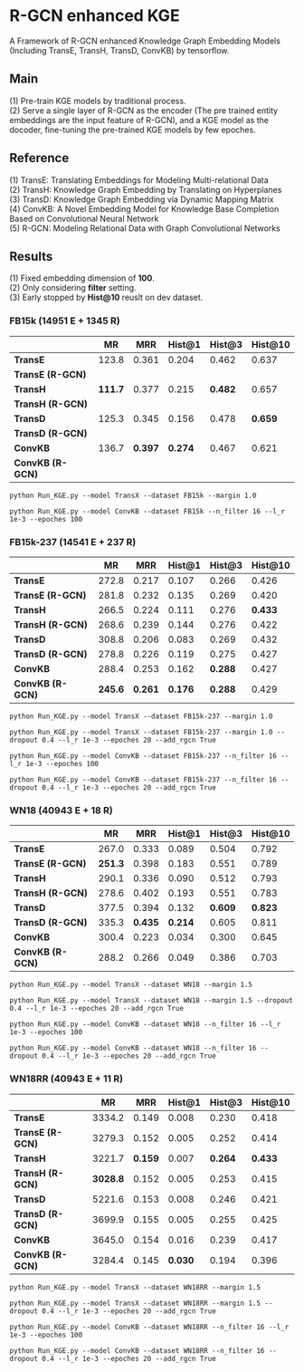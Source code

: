# R-GCN enhanced KGE
A Framework of R-GCN enhanced Knowledge Graph Embedding Models (Including TransE, TransH, TransD, ConvKB) by tensorflow.

## Main
(1) Pre-train KGE models by traditional process.   
(2) Serve a single layer of R-GCN as the encoder (The pre trained entity embeddings are the input feature of R-GCN), and a KGE model as the docoder, fine-tuning the pre-trained KGE models by few epoches.   

## Reference
(1) TransE: Translating Embeddings for Modeling Multi-relational Data   
(2) TransH: Knowledge Graph Embedding by Translating on Hyperplanes  
(3) TransD: Knowledge Graph Embedding via Dynamic Mapping Matrix  
(4) ConvKB: A Novel Embedding Model for Knowledge Base Completion Based on Convolutional Neural Network    
(5) R-GCN: Modeling Relational Data with Graph Convolutional Networks  

## Results 
(1) Fixed embedding dimension of **100**.  
(2) Only considering **filter** setting.  
(3) Early stopped by **Hist@10** reuslt on dev dataset.  

### FB15k (14951 E + 1345 R)
|            | **MR** | **MRR** |**Hist@1**|**Hist@3**|**Hist@10**|
|     --     |   --   |    --   |    --    |    --    |    --     |
| **TransE** | 123.8 | 0.361 | 0.204 | 0.462 | 0.637 |
| **TransE (R-GCN)** | | | | | |
| **TransH** | **111.7** | 0.377 | 0.215 | **0.482** | 0.657 |
| **TransH (R-GCN)** | | | | | |
| **TransD** | 125.3 | 0.345 | 0.156 | 0.478 | **0.659** |
| **TransD (R-GCN)** | | | | | |
| **ConvKB** | 136.7 | **0.397** | **0.274** | 0.467 | 0.621 |
| **ConvKB (R-GCN)** | | | | | |

```
python Run_KGE.py --model TransX --dataset FB15k --margin 1.0
```
```
python Run_KGE.py --model ConvKB --dataset FB15k --n_filter 16 --l_r 1e-3 --epoches 100
```

### FB15k-237 (14541 E + 237 R)
|            | **MR** | **MRR** |**Hist@1**|**Hist@3**|**Hist@10**|
|     --     |   --   |    --   |    --    |    --    |    --     |
| **TransE** | 272.8 | 0.217 | 0.107 | 0.266 | 0.426 |
| **TransE (R-GCN)** | 281.8 | 0.232 | 0.135 | 0.269 | 0.420 |
| **TransH** | 266.5 | 0.224 | 0.111 | 0.276 | **0.433** |
| **TransH (R-GCN)** | 268.6 | 0.239 | 0.144 | 0.276 | 0.422 |
| **TransD** | 308.8 | 0.206 | 0.083 | 0.269 | 0.432 |
| **TransD (R-GCN)** | 278.8 | 0.226 | 0.119 | 0.275 | 0.427 |
| **ConvKB** | 288.4 | 0.253 | 0.162 | **0.288** | 0.427 |
| **ConvKB (R-GCN)** | **245.6** | **0.261** | **0.176** | **0.288** | 0.429 |

```
python Run_KGE.py --model TransX --dataset FB15k-237 --margin 1.0
```
```
python Run_KGE.py --model TransX --dataset FB15k-237 --margin 1.0 --dropout 0.4 --l_r 1e-3 --epoches 20 --add_rgcn True
```
```
python Run_KGE.py --model ConvKB --dataset FB15k-237 --n_filter 16 --l_r 1e-3 --epoches 100
```
```
python Run_KGE.py --model ConvKB --dataset FB15k-237 --n_filter 16 --dropout 0.4 --l_r 1e-3 --epoches 20 --add_rgcn True
```

### WN18 (40943 E + 18 R)
|            | **MR** | **MRR** |**Hist@1**|**Hist@3**|**Hist@10**|
|     --     |   --   |    --   |    --    |    --    |    --     |
| **TransE** | 267.0 | 0.333 | 0.089 | 0.504 | 0.792 |
| **TransE (R-GCN)** | **251.3** | 0.398 | 0.183 | 0.551 | 0.789 |
| **TransH** | 290.1 | 0.336 | 0.090 | 0.512 | 0.793 |
| **TransH (R-GCN)** | 278.6 | 0.402 | 0.193 | 0.551 | 0.783 |
| **TransD** | 377.5 | 0.394 | 0.132 | **0.609** | **0.823** |
| **TransD (R-GCN)** | 335.3 | **0.435** | **0.214** | 0.605 | 0.811 |
| **ConvKB** | 300.4 | 0.223 | 0.034 | 0.300 | 0.645 |
| **ConvKB (R-GCN)** | 288.2 | 0.266 | 0.049 | 0.386 | 0.703 |

```
python Run_KGE.py --model TransX --dataset WN18 --margin 1.5
```
```
python Run_KGE.py --model TransX --dataset WN18 --margin 1.5 --dropout 0.4 --l_r 1e-3 --epoches 20 --add_rgcn True
```
```
python Run_KGE.py --model ConvKB --dataset WN18 --n_filter 16 --l_r 1e-3 --epoches 100
```
```
python Run_KGE.py --model ConvKB --dataset WN18 --n_filter 16 --dropout 0.4 --l_r 1e-3 --epoches 20 --add_rgcn True
```

### WN18RR (40943 E + 11 R)
|            | **MR** | **MRR** |**Hist@1**|**Hist@3**|**Hist@10**|
|     --     |   --   |    --   |    --    |    --    |    --     |
| **TransE** | 3334.2 | 0.149 | 0.008 | 0.230 | 0.418 |
| **TransE (R-GCN)** | 3279.3 | 0.152 | 0.005 | 0.252 | 0.414 |
| **TransH** | 3221.7 | **0.159** | 0.007 | **0.264** | **0.433** |
| **TransH (R-GCN)** | **3028.8** | 0.152 | 0.005 | 0.253 | 0.415 |
| **TransD** | 5221.6 | 0.153 | 0.008 | 0.246 | 0.421 |
| **TransD (R-GCN)** | 3699.9 | 0.155 | 0.005 | 0.255 | 0.425 |
| **ConvKB** | 3645.0 | 0.154 | 0.016 | 0.239 | 0.417 |
| **ConvKB (R-GCN)** | 3284.4 | 0.145 | **0.030** | 0.194 | 0.396 |


```
python Run_KGE.py --model TransX --dataset WN18RR --margin 1.5
```
```
python Run_KGE.py --model TransX --dataset WN18RR --margin 1.5 --dropout 0.4 --l_r 1e-3 --epoches 20 --add_rgcn True
```
```
python Run_KGE.py --model ConvKB --dataset WN18RR --n_filter 16 --l_r 1e-3 --epoches 100
```
```
python Run_KGE.py --model ConvKB --dataset WN18RR --n_filter 16 --dropout 0.4 --l_r 1e-3 --epoches 20 --add_rgcn True
```
